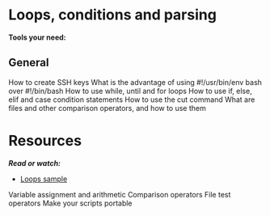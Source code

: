 Loops, conditions and parsing
==============================

**Tools your need:**

General
-----------

How to create SSH keys
What is the advantage of using #!/usr/bin/env bash over #!/bin/bash
How to use while, until and for loops
How to use if, else, elif and case condition statements
How to use the cut command
What are files and other comparison operators, and how to use them

Resources
==========
***Read or watch:***

* [Loops sample](https://tldp.org/LDP/Bash-Beginners-Guide/html/sect_09_01.html)

Variable assignment and arithmetic
Comparison operators
File test operators
Make your scripts portable
